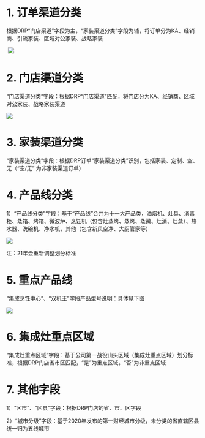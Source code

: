 # 1. 订单渠道分类

​	根据DRP“门店渠道”字段为主，“家装渠道分类”字段为辅，将订单分为KA、经销商、引流家装、区域对公家装、战略家装

​	![](/Users/junhongzhou/Documents/WORK/Fotile/fotile/ZL/方太_GitBook/fotilegitbook/BI/images/维度字段.png)



# 2. 门店渠道分类

“门店渠道分类”字段：根据DRP“门店渠道”匹配，将门店分为KA、经销商、区域对公家装、战略家装渠道

![](/Users/junhongzhou/Documents/WORK/Fotile/fotile/ZL/方太_GitBook/fotilegitbook/BI/images/维度字段1.png)

# 3. 家装渠道分类

“家装渠道分类”字段：根据DRP订单“家装渠道分类”识别，包括家装、定制、空、无（“空/无” 为非家装渠道订单）

# 4. 产品线分类

1）“产品线分类”字段：基于“产品线”合并为十一大产品类，油烟机、灶具、消毒柜、蒸箱、烤箱、微波炉、烹饪机（包含灶蒸烤、蒸烤、蒸微、灶消、灶蒸）、热水器、洗碗机、净水机，其他（包含新风空净、大厨管家等）

![](/Users/junhongzhou/Documents/WORK/Fotile/fotile/ZL/方太_GitBook/fotilegitbook/BI/images/维度字段4.png)

 注：21年会重新调整划分标准

# 5. 重点产品线

“集成烹饪中心”、“双机王”字段产品型号说明：具体见下图

![](/Users/junhongzhou/Documents/WORK/Fotile/fotile/ZL/方太_GitBook/fotilegitbook/BI/images/维度字段6.png)

# 6. 集成灶重点区域

“集成灶重点区域”字段：基于公司第一战役山头区域（集成灶重点区域）划分标准，根据DRP门店省市区匹配，“是”为重点区域，“否”为非重点区域



# 7. 其他字段

1）“区市”、“区县”字段：根据DRP门店的省、市、区字段 

2）“城市分级”字段：基于2020年发布的第一财经城市分级，未分类的省直辖区县统一归为五线城市

 